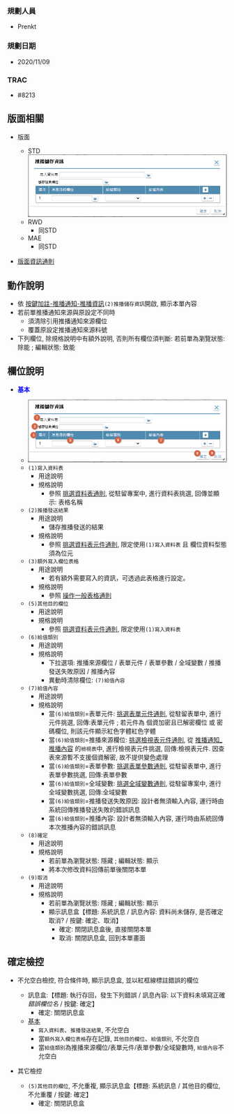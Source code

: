 ### <div id="user">規劃人員</div>
* Prenkt

### <div id="updatedate">規劃日期</div>
* 2020/11/09

### <div id="trac">TRAC</div>
* #8213

## <div id="layout">版面相關</div>
* 版面
    * STD</br>
        ![pic][image_savenotice]
    * RWD
        * 同STD
    * MAE</br>
        * 同STD

* [版面資訊通則][link_ruleother1]

## <div id="form-action">動作說明</div>
* 依 [按鍵加註-推播通知-推播資訊][link_MAENotice_fieldbreak5]`(2)推播儲存資訊`開啟, 顯示本單內容
* 若前單推播通知來源與原設定不同時
    * 須清除引用推播通知來源欄位
    * 覆蓋原設定推播通知來源料號
* 下列欄位, 除規格說明中有額外說明, 否則所有欄位須判斷: 若前單為瀏覽狀態: 除能 ; 編輯狀態: 致能

## <div id="object-desc">欄位說明</div>
* <p id="fieldbreak1" style="color:blue;font-weight:bold">基本</p>

    * ![pic][image_savenotice_block1]
    * `(1)寫入資料表`
        * 用途說明
        * 規格說明
            * 參照 [挑選資料表通則][link_ruledialog3], 從駐留專案中, 進行資料表挑選,  回傳並顯示: 表格名稱
    * `(2)推播發送結果`
        * 用途說明
            * 儲存推播發送的結果
        * 規格說明
            * 參照 [挑選資料表元件通則][link_ruledialog5], 限定使用`(1)寫入資料表` 且 欄位資料型態須為位元
    * `(3)額外寫入欄位表格`
        * 用途說明
            * 若有額外需要寫入的資訊，可透過此表格進行設定。
        * 規格說明
            * 參照 [操作一般表格通則][link_rulebutton3]
    * `(5)其他目的欄位`
        * 用途說明
        * 規格說明 
            * 參照 [挑選資料表元件通則][link_ruledialog5], 限定使用`(1)寫入資料表`
    * `(6)給值類別`
        * 用途說明
        * 規格說明
            * 下拉選項: 推播來源欄位 / 表單元件 / 表單參數 / 全域變數 / 推播發送失敗原因 / 推播內容
            * 異動時清除欄位: `(7)給值內容`
    * `(7)給值內容`
        * 用途說明
        * 規格說明
            * 當`(6)給值類別`=表單元件: [挑選表單元件通則][link_ruledialog7], 從駐留表單中, 進行元件挑選, 回傳:表單元件 ; 若元件為 個資加密且已解密欄位 或 密碼欄位, 則該元件顯示紅色字體紅色字體
            * 當`(6)給值類別`=推播來源欄位: [挑選檢視表元件通則][link_ruledialog8], 從 [推播通知_推播內容][link_conentviewno] 的`檢視表`中, 進行檢視表元件挑選, 回傳:檢視表元件. 因查表來源暫不支援個資解密, 故不提供變色處理
            * 當`(6)給值類別`=表單參數: [挑選表單參數通則][link_ruledialog9], 從駐留表單中, 進行表單參數挑選, 回傳:表單參數
            * 當`(6)給值類別`=全域變數: [挑選全域變數通則][link_ruledialog10], 從駐留專案中, 進行全域變數挑選, 回傳:全域變數
            * 當`(6)給值類別`=推播發送失敗原因: 設計者無須輸入內容, 運行時由系統回傳推播發送失敗的錯誤訊息
            * 當`(6)給值類別`=推播內容: 設計者無須輸入內容, 運行時由系統回傳本次推播內容的錯誤訊息
    * `(8)確定`
        * 用途說明
        * 規格說明
            * 若前單為瀏覽狀態: 隱藏 ; 編輯狀態: 顯示
            * 將本次修改資料回傳前單後關閉本單
    * `(9)取消`
        * 用途說明
        * 規格說明
            * 若前單為瀏覽狀態: 隱藏 ; 編輯狀態: 顯示
            * 顯示訊息盒【標題: 系統訊息 / 訊息內容: 資料尚未儲存, 是否確定取消? / 按鍵: 確定、取消】
                * 確定: 關閉訊息盒後, 直接關閉本單
                * 取消: 關閉訊息盒, 回到本單畫面

## <div id="save-action">確定檢控</div>
* 不允空白檢控, 符合條件時, 顯示訊息盒, 並以紅框線標註錯誤的欄位
    * 訊息盒:【標題: 執行存回，發生下列錯誤 / 訊息內容: 以下資料未填寫正確 </n> *錯誤欄位名* / 按鍵: 確定】
        * 確定: 關閉訊息盒
    * [基本][link_fieldbreak1]
        * `寫入資料表`、`推播發送結果`, 不允空白
        * 當`額外寫入欄位表格`存在記錄, `其他目的欄位`、`給值類別`, 不允空白
        * 當`給值類別`為推播來源欄位/表單元件/表單參數/全域變數時, `給值內容`不允空白

* 其它檢控
    * `(5)其他目的欄位`, 不允重複, 顯示訊息盒【標題: 系統訊息 / 其他目的欄位, 不允重覆 / 按鍵: 確定】
        * 確定: 關閉訊息盒

<!-- 圖片 -->
[image_savenotice]:attachment/MAENotice-SaveNoticeInfo.png      
[image_savenotice_block1]:attachment/MAENotice-SaveNoticeInfo-Block1.png


<!-- 超連結 -->
[link_fieldbreak1]:#fieldbreak1 "欄位說明/基本"
[link_MAENotice_fieldbreak5]:BAMAENotice.md#fieldbreak5 "按鍵加註-推播通知/推播資訊"
[link_conentviewno]:BAMAENotice.md#conentviewno "按鍵加註-推播通知/推播內容/檢視表"

[link_ruleother1]:/8.10.0/IDE/Specification/RulesOther/README#ruleother1 "共用通則_其它/版面資訊通則"
[link_ruleother2]:/8.10.0/IDE/Specification/RulesOther/README#ruleother2 "共用通則_其它/單據異動資料按鍵操作通則"

[link_rulebutton3]:/8.10.0/IDE/Specification/RulesButton/README#rulebutton3 "共用通則_按鍵/操作表格記錄通則"

[link_ruledialog7]:/8.10.0/IDE/Specification/RulesDialog/README#ruledialog7 "共用通則_開啟單據/挑選表單元件通則"
[link_ruledialog8]:/8.10.0/IDE/Specification/RulesDialog/README#ruledialog8 "共用通則_開啟單據/挑選檢視表元件通則"
[link_ruledialog9]:/8.10.0/IDE/Specification/RulesDialog/README#ruledialog9 "共用通則_開啟單據/挑選表單參數通則"
[link_ruledialog10]:/8.10.0/IDE/Specification/RulesDialog/README#ruledialog10 "共用通則_開啟單據/挑選全域變數通則"
[link_ruledialog3]:/8.10.0/IDE/Specification/RulesDialog/README#ruledialog3 "共用通則_開啟單據/挑選資料表通則"
[link_ruledialog5]:/8.10.0/IDE/Specification/RulesDialog/README#ruledialog5 "共用通則_開啟單據/挑選資料表元件通則"